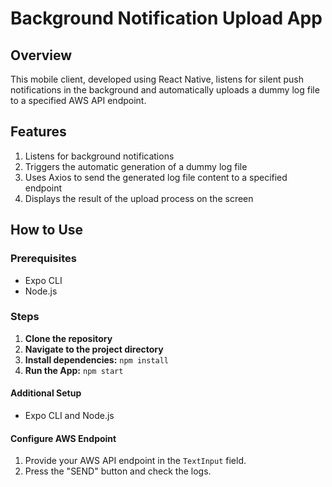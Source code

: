 # Background Notification Upload App

## Overview

This mobile client, developed using React Native, listens for silent push notifications in the background and automatically uploads a dummy log file to a specified AWS API endpoint.

## Features

1. Listens for background notifications
2. Triggers the automatic generation of a dummy log file
3. Uses Axios to send the generated log file content to a specified endpoint
4. Displays the result of the upload process on the screen

## How to Use

### Prerequisites

- Expo CLI
- Node.js

### Steps

1. **Clone the repository**
2. **Navigate to the project directory**
3. **Install dependencies:** `npm install`
4. **Run the App:** `npm start`

#### Additional Setup

- Expo CLI and Node.js

#### Configure AWS Endpoint

1. Provide your AWS API endpoint in the `TextInput` field.
2. Press the "SEND" button and check the logs.